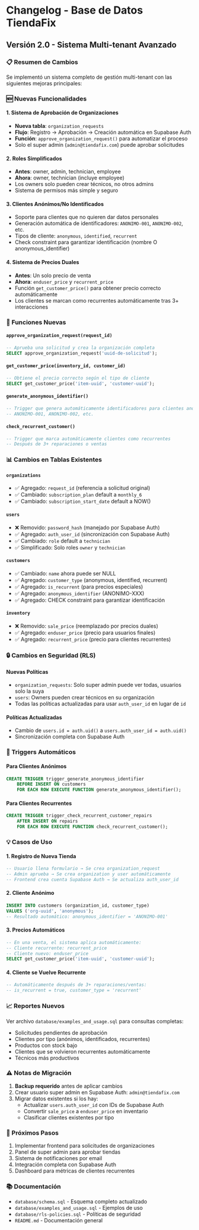 # Changelog - Base de Datos TiendaFix

## Versión 2.0 - Sistema Multi-tenant Avanzado

### 📋 Resumen de Cambios

Se implementó un sistema completo de gestión multi-tenant con las siguientes mejoras principales:

### 🆕 Nuevas Funcionalidades

#### 1. Sistema de Aprobación de Organizaciones
- **Nueva tabla**: `organization_requests`
- **Flujo**: Registro → Aprobación → Creación automática en Supabase Auth
- **Función**: `approve_organization_request()` para automatizar el proceso
- Solo el super admin (`admin@tiendafix.com`) puede aprobar solicitudes

#### 2. Roles Simplificados
- **Antes**: owner, admin, technician, employee
- **Ahora**: owner, technician (incluye employee)
- Los owners solo pueden crear técnicos, no otros admins
- Sistema de permisos más simple y seguro

#### 3. Clientes Anónimos/No Identificados
- Soporte para clientes que no quieren dar datos personales
- Generación automática de identificadores: `ANONIMO-001`, `ANONIMO-002`, etc.
- Tipos de cliente: `anonymous`, `identified`, `recurrent`
- Check constraint para garantizar identificación (nombre O anonymous_identifier)

#### 4. Sistema de Precios Duales
- **Antes**: Un solo precio de venta
- **Ahora**: `enduser_price` y `recurrent_price`
- Función `get_customer_price()` para obtener precio correcto automáticamente
- Los clientes se marcan como recurrentes automáticamente tras 3+ interacciones

### 🔧 Funciones Nuevas

#### `approve_organization_request(request_id)`
```sql
-- Aprueba una solicitud y crea la organización completa
SELECT approve_organization_request('uuid-de-solicitud');
```

#### `get_customer_price(inventory_id, customer_id)`
```sql
-- Obtiene el precio correcto según el tipo de cliente
SELECT get_customer_price('item-uuid', 'customer-uuid');
```

#### `generate_anonymous_identifier()`
```sql
-- Trigger que genera automáticamente identificadores para clientes anónimos
-- ANONIMO-001, ANONIMO-002, etc.
```

#### `check_recurrent_customer()`
```sql
-- Trigger que marca automáticamente clientes como recurrentes
-- Después de 3+ reparaciones o ventas
```

### 📊 Cambios en Tablas Existentes

#### `organizations`
- ✅ Agregado: `request_id` (referencia a solicitud original)
- ✅ Cambiado: `subscription_plan` default a `monthly_6`
- ✅ Cambiado: `subscription_start_date` default a NOW()

#### `users`
- ❌ Removido: `password_hash` (manejado por Supabase Auth)
- ✅ Agregado: `auth_user_id` (sincronización con Supabase Auth)
- ✅ Cambiado: `role` default a `technician`
- ✅ Simplificado: Solo roles `owner` y `technician`

#### `customers`
- ✅ Cambiado: `name` ahora puede ser NULL
- ✅ Agregado: `customer_type` (anonymous, identified, recurrent)
- ✅ Agregado: `is_recurrent` (para precios especiales)
- ✅ Agregado: `anonymous_identifier` (ANONIMO-XXX)
- ✅ Agregado: CHECK constraint para garantizar identificación

#### `inventory`
- ❌ Removido: `sale_price` (reemplazado por precios duales)
- ✅ Agregado: `enduser_price` (precio para usuarios finales)
- ✅ Agregado: `recurrent_price` (precio para clientes recurrentes)

### 🔒 Cambios en Seguridad (RLS)

#### Nuevas Políticas
- `organization_requests`: Solo super admin puede ver todas, usuarios solo la suya
- `users`: Owners pueden crear técnicos en su organización
- Todas las políticas actualizadas para usar `auth_user_id` en lugar de `id`

#### Políticas Actualizadas
- Cambio de `users.id = auth.uid()` a `users.auth_user_id = auth.uid()`
- Sincronización completa con Supabase Auth

### 🚀 Triggers Automáticos

#### Para Clientes Anónimos
```sql
CREATE TRIGGER trigger_generate_anonymous_identifier 
    BEFORE INSERT ON customers 
    FOR EACH ROW EXECUTE FUNCTION generate_anonymous_identifier();
```

#### Para Clientes Recurrentes
```sql
CREATE TRIGGER trigger_check_recurrent_customer_repairs
    AFTER INSERT ON repairs
    FOR EACH ROW EXECUTE FUNCTION check_recurrent_customer();
```

### 💡 Casos de Uso

#### 1. Registro de Nueva Tienda
```sql
-- Usuario llena formulario → Se crea organization_request
-- Admin aprueba → Se crea organization y user automáticamente
-- Frontend crea cuenta Supabase Auth → Se actualiza auth_user_id
```

#### 2. Cliente Anónimo
```sql
INSERT INTO customers (organization_id, customer_type) 
VALUES ('org-uuid', 'anonymous');
-- Resultado automático: anonymous_identifier = 'ANONIMO-001'
```

#### 3. Precios Automáticos
```sql
-- En una venta, el sistema aplica automáticamente:
-- Cliente recurrente: recurrent_price
-- Cliente nuevo: enduser_price
SELECT get_customer_price('item-uuid', 'customer-uuid');
```

#### 4. Cliente se Vuelve Recurrente
```sql
-- Automáticamente después de 3+ reparaciones/ventas:
-- is_recurrent = true, customer_type = 'recurrent'
```

### 📈 Reportes Nuevos

Ver archivo `database/examples_and_usage.sql` para consultas completas:

- Solicitudes pendientes de aprobación
- Clientes por tipo (anónimos, identificados, recurrentes)
- Productos con stock bajo
- Clientes que se volvieron recurrentes automáticamente
- Técnicos más productivos

### ⚠️ Notas de Migración

1. **Backup requerido** antes de aplicar cambios
2. Crear usuario super admin en Supabase Auth: `admin@tiendafix.com`
3. Migrar datos existentes si los hay:
   - Actualizar `users.auth_user_id` con IDs de Supabase Auth
   - Convertir `sale_price` a `enduser_price` en inventario
   - Clasificar clientes existentes por tipo

### 🔄 Próximos Pasos

1. Implementar frontend para solicitudes de organizaciones
2. Panel de super admin para aprobar tiendas
3. Sistema de notificaciones por email
4. Integración completa con Supabase Auth
5. Dashboard para métricas de clientes recurrentes

### 📚 Documentación

- `database/schema.sql` - Esquema completo actualizado
- `database/examples_and_usage.sql` - Ejemplos de uso
- `database/rls-policies.sql` - Políticas de seguridad
- `README.md` - Documentación general 